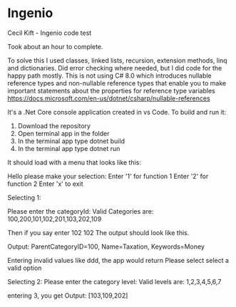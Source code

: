 # Ingenio
Cecil Kift - Ingenio code test

Took about an hour to complete.

To solve this I used classes, linked lists, recursion, extension methods, linq and dictionaries.
Did error checking where needed, but I did code for the happy path mostly.
This is not using C# 8.0 which introduces nullable reference types and non-nullable reference types that
enable you to make important statements about the properties for reference type variables
https://docs.microsoft.com/en-us/dotnet/csharp/nullable-references

It's a .Net Core console application created in vs Code.
To build and run it:
1) Download the repository
2) Open terminal app in the folder
3) In the terminal app type dotnet build
4) In the terminal app type dotnet run

It should load with a menu that looks like this:

Hello please make your selection:
 Enter '1' for function 1
 Enter '2' for function 2
 Enter 'x' to exit

Selecting 1:

Please enter the categoryId:
Valid Categories are: 100,200,101,102,201,103,202,109

Then if you say enter 102
102
The output should look like this.

Output: ParentCategoryID=100, Name=Taxation, Keywords=Money

Entering invalid values like ddd, the app would return
Please select select a valid option

Selecting 2:
Please enter the category level:
Valid levels are: 1,2,3,4,5,6,7

entering 3, you get
Output: [103,109,202]
